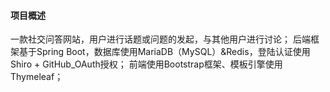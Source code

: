 #### 项目概述
一款社交问答网站，用户进行话题或问题的发起，与其他用户进行讨论；
后端框架基于Spring Boot，数据库使用MariaDB（MySQL）&Redis，登陆认证使用Shiro + GitHub_OAuth授权；
前端使用Bootstrap框架、模板引擎使用Thymeleaf；
